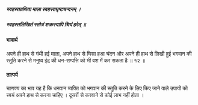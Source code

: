 ##### स्वहस्तग्रथिता माला स्वहस्तघृष्टचन्दनम् ।
##### स्वहस्तलिखितं स्तोत्रं शक्रस्यापि श्रियं हरेत् ॥

#### भावार्थ

अपने ही हाथ से गंथी हई माला, अपने हाथ से घिसा हआ चंदन और अपने ही हाथ से लिखी हुई भगवान की स्तुति करने से मनुष्य इंद्र की धन-सम्पत्ति को भी वश में कर सकता है ॥ १२ ॥

#### तात्पर्य

चाणक्य का भाव यह है कि धनवान व्यक्ति को भगवान की स्तुति करने के लिए किए जाने वाले उपायों को स्वयं अपने हाथ से करना चाहिए । दूसरों से करवाने से कोई लाभ नहीं होता ।